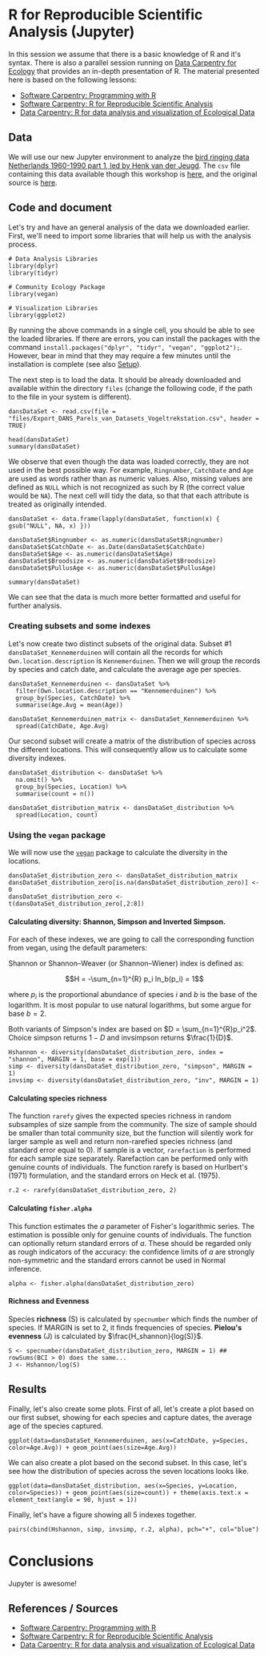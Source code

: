 # R for Reproducible Scientific Analysis (Jupyter)

In this session we assume that there is a basic knowledge of R and it's syntax. There is also a parallel session running on [Data Carpentry for Ecology](https://nioo.knaw.nl/en/open-science-tools) that provides an in-depth presentation of R. The material presented here is based on the following lessons:
- [Software Carpentry: Programming with R](http://swcarpentry.github.io/r-novice-inflammation/)
- [Software Carpentry: R for Reproducible Scientific Analysis](http://swcarpentry.github.io/r-novice-gapminder/)
- [Data Carpentry: R for data analysis and visualization of Ecological Data](http://www.datacarpentry.org/R-ecology-lesson/)

## Data

We will use our new Jupyter environment to analyze the [bird ringing data Netherlands 1960-1990 part 1, led by  Henk van der Jeugd](https://doi.org/10.17026/dans-2ch-6s6r). The `csv` file containing this data available though this workshop is [here](files/Export_DANS_Parels_van_Datasets_Vogeltrekstation.csv), and the original source is [here](https://easy.dans.knaw.nl/ui/datasets/id/easy-dataset:63027).


## Code and document

Let's try and have an general analysis of the data we downloaded earlier. First, we'll need to import some libraries that will help us with the analysis process.

```
# Data Analysis Libraries
library(dplyr)
library(tidyr)

# Community Ecology Package
library(vegan)

# Visualization Libraries
library(ggplot2)
```

By running the above commands in a single cell, you should be able to see the loaded libraries. If there are errors, you can install the packages with the command `install.packages("dplyr", "tidyr", "vegan", "ggplot2");`. However, bear in mind that they may require a few minutes until the installation is complete (see also [Setup](0.Setup.md)).

The next step is to load the data. It should be already downloaded and available within the directory `files` (change the following code, if the path to the file in your system is different).

```
dansDataSet <- read.csv(file = "files/Export_DANS_Parels_van_Datasets_Vogeltrekstation.csv", header = TRUE)

head(dansDataSet)
summary(dansDataSet)
```
We observe that even though the data was loaded correctly, they are not used in the best possible way. For example, `Ringnumber`, `CatchDate` and `Age` are used as words rather than as numeric values. Also, missing values are defined as `NULL` which is not recognized as such by R (the correct value would be `NA`). The next cell will tidy the data, so that that each attribute is treated as originally intended.

```
dansDataSet <- data.frame(lapply(dansDataSet, function(x) { gsub("NULL", NA, x) }))

dansDataSet$Ringnumber <- as.numeric(dansDataSet$Ringnumber)
dansDataSet$CatchDate <- as.Date(dansDataSet$CatchDate)
dansDataSet$Age <- as.numeric(dansDataSet$Age)
dansDataSet$Broodsize <- as.numeric(dansDataSet$Broodsize)
dansDataSet$PullusAge <- as.numeric(dansDataSet$PullusAge)

summary(dansDataSet)
```

We can see that the data is much more better formatted and useful for further analysis.

### Creating subsets and some indexes

Let's now create two distinct subsets of the original data. Subset #1 `dansDataSet_Kennemerduinen` will contain all the records for which `Own.location.description` is `Kennemerduinen`. Then we will group the records by species and catch date, and calculate the average age per species.

```
dansDataSet_Kennemerduinen <- dansDataSet %>%
  filter(Own.location.description == "Kennemerduinen") %>%
  group_by(Species, CatchDate) %>%
  summarise(Age.Avg = mean(Age))

dansDataSet_Kennemerduinen_matrix <- dansDataSet_Kennemerduinen %>%
  spread(CatchDate, Age.Avg)
```

Our second subset will create a matrix of the distribution of species across the different locations. This will consequently allow us to calculate some diversity indexes.

```
dansDataSet_distribution <- dansDataSet %>%
  na.omit() %>%
  group_by(Species, Location) %>%
  summarise(count = n())

dansDataSet_distribution_matrix <- dansDataSet_distribution %>%
  spread(Location, count)
```

### Using the `vegan` package

We will now use the [`vegan`](https://cran.r-project.org/web/packages/vegan/index.html) package to calculate the diversity in the locations.

```
dansDataSet_distribution_zero <- dansDataSet_distribution_matrix
dansDataSet_distribution_zero[is.na(dansDataSet_distribution_zero)] <- 0
dansDataSet_distribution_zero <- t(dansDataSet_distribution_zero[,2:8])
```

#### Calculating diversity: **Shannon**, **Simpson** and **Inverted Simpson**.

For each of these indexes, we are going to call the corresponding function from vegan, using the default parameters:

Shannon or Shannon–Weaver (or Shannon–Wiener) index is defined as:

$$H = -\sum_{n=1}^{R} p_i ln_b(p_i) = 1$$

where $p_i$ is the proportional abundance of species $i$ and $b$ is the base of the logarithm. It is most popular to use natural logarithms, but some argue for base $b = 2$.

Both variants of Simpson's index are based on $D = \sum_{n=1}^{R}p_i^2$. Choice simpson returns $1-D$ and invsimpson returns $\frac{1}{D}$.

```
Hshannon <- diversity(dansDataSet_distribution_zero, index = "shannon", MARGIN = 1, base = exp(1))
simp <- diversity(dansDataSet_distribution_zero, "simpson", MARGIN = 1)
invsimp <- diversity(dansDataSet_distribution_zero, "inv", MARGIN = 1)
```

#### Calculating species richness

The function `rarefy` gives the expected species richness in random subsamples of size sample from the community. The size of sample should be smaller than total community size, but the function will silently work for larger sample as well and return non-rarefied species richness (and standard error equal to 0). If sample is a vector, `rarefaction` is performed for each sample size separately. Rarefaction can be performed only with genuine counts of individuals. The function rarefy is based on Hurlbert's (1971) formulation, and the standard errors on Heck et al. (1975).

```
r.2 <- rarefy(dansDataSet_distribution_zero, 2)
```

####  Calculating `fisher.alpha`

This function estimates the $a$ parameter of Fisher's logarithmic series. The estimation is possible only for genuine counts of individuals. The function can optionally return standard errors of $a$. These should be regarded only as rough indicators of the accuracy: the confidence limits of $a$ are strongly non-symmetric and the standard errors cannot be used in Normal inference.

```
alpha <- fisher.alpha(dansDataSet_distribution_zero)
```

#### Richness and Evenness

Species **richness** (S) is calculated by `specnumber` which finds the number of species. If MARGIN is set to 2, it finds frequencies of species. **Pielou's evenness** (J) is calculated by $\frac{H_shannon}{log(S)}$.

```
S <- specnumber(dansDataSet_distribution_zero, MARGIN = 1) ## rowSums(BCI > 0) does the same...
J <- Hshannon/log(S)
```

## Results

Finally, let's also create some plots. First of all, let's create a plot based on our first subset, showing for each species and capture dates, the average age of the species captured.

```
ggplot(data=dansDataSet_Kennemerduinen, aes(x=CatchDate, y=Species, color=Age.Avg)) + geom_point(aes(size=Age.Avg))
```

We can also create a plot based on the second subset. In this case, let's see how the distribution of species across the seven locations looks like.

```
ggplot(data=dansDataSet_distribution, aes(x=Species, y=Location, color=Species)) + geom_point(aes(size=count)) + theme(axis.text.x = element_text(angle = 90, hjust = 1))
```

Finally, let's have a figure showing all 5 indexes together.

```
pairs(cbind(Hshannon, simp, invsimp, r.2, alpha), pch="+", col="blue")
```

# Conclusions

Jupyter is awesome!


## References / Sources

- [Software Carpentry: Programming with R](http://swcarpentry.github.io/r-novice-inflammation/)
- [Software Carpentry: R for Reproducible Scientific Analysis](http://swcarpentry.github.io/r-novice-gapminder/)
- [Data Carpentry: R for data analysis and visualization of Ecological Data](http://www.datacarpentry.org/R-ecology-lesson/)

